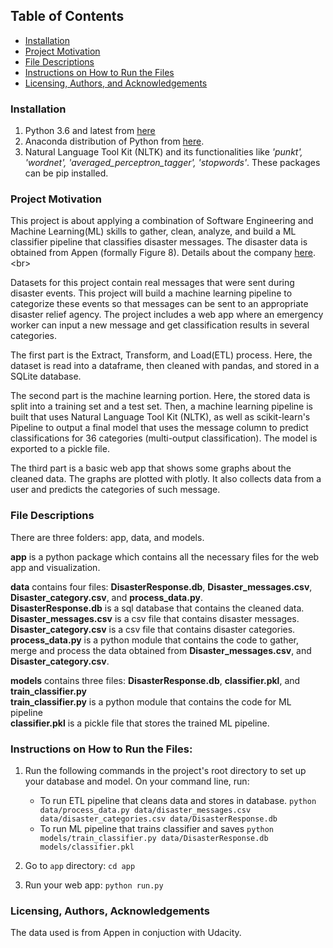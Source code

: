 ## Table of Contents
- [Installation](#install)
- [Project Motivation](#motivate)
- [File Descriptions](#describe)
- [Instructions on How to Run the Files](#Instructions)
- [Licensing, Authors, and Acknowledgements](#acknowledge)

<a id='install'></a>
### Installation
1. Python 3.6 and latest from [here](https://www.python.org/downloads/)
2. Anaconda distribution of Python from [here](https://www.anaconda.com/blog/anaconda-distribution-2022-10#).
3. Natural Language Tool Kit (NLTK) and its functionalities like _'punkt', 'wordnet', 'averaged_perceptron_tagger', 'stopwords'_. These packages can be pip installed.

<a id='motivate'></a>
### Project Motivation
This project is about applying a combination of Software Engineering and Machine Learning(ML) skills to gather, clean, analyze, and build a ML classifier pipeline that classifies disaster messages. The disaster data is obtained from Appen (formally Figure 8). Details about the company [here](https://en.wikipedia.org/wiki/Figure_Eight_Inc.).<br>  

Datasets for this project contain real messages that were sent during disaster events. This project will build a machine learning pipeline to categorize these events so that messages can be sent to an appropriate disaster relief agency.
The project includes a web app where an emergency worker can input a new message and get classification results in several categories.<br>

The first part is the Extract, Transform, and Load(ETL) process. Here, the dataset is read into a dataframe, then cleaned with pandas, and stored in a SQLite database.

The second part is the machine learning portion. Here, the stored data is split into a training set and a test set. Then, a machine learning pipeline is built that uses Natural Language Tool Kit (NLTK), as well as scikit-learn's Pipeline to output a final model that uses the message column to predict classifications for 36 categories (multi-output classification). The model is exported to a pickle file.<br>

The third part is a basic web app that shows some graphs about the cleaned data. The graphs are plotted with plotly. It also collects data from a user and predicts the categories of such message.<br>



<a id='describe'></a>
### File Descriptions
There are three folders: app, data, and models.<br>

__app__ is a python package which contains all the necessary files for the web app and visualization.

__data__ contains four files: __DisasterResponse.db__, __Disaster_messages.csv__, __Disaster_category.csv__, and __process_data.py__.<br>
__DisasterResponse.db__ is a sql database that contains the cleaned data.<br>
__Disaster_messages.csv__ is a csv file that contains disaster messages.<br>
__Disaster_category.csv__ is a csv file that contains disaster categories.<br>
__process_data.py__ is a python module that contains the code to gather, merge and process the data obtained from __Disaster_messages.csv__, and __Disaster_category.csv__.<br>

__models__ contains three files: __DisasterResponse.db__, __classifier.pkl__, and __train_classifier.py__<br>
__train_classifier.py__ is a python module that contains the code for ML pipeline<br>
__classifier.pkl__ is a pickle file that stores the trained ML pipeline.<br>


<a id='Instructions'></a>
### Instructions on How to Run the Files:

1. Run the following commands in the project's root directory to set up your database and model. On your command line, run:

    - To run ETL pipeline that cleans data and stores in database. 
        `python data/process_data.py data/disaster_messages.csv data/disaster_categories.csv data/DisasterResponse.db`
    - To run ML pipeline that trains classifier and saves
        `python models/train_classifier.py data/DisasterResponse.db models/classifier.pkl`

2. Go to `app` directory: `cd app`

3. Run your web app: `python run.py`

<a id='acknowledge'></a>
### Licensing, Authors, Acknowledgements
The data used is from Appen in conjuction with Udacity.
